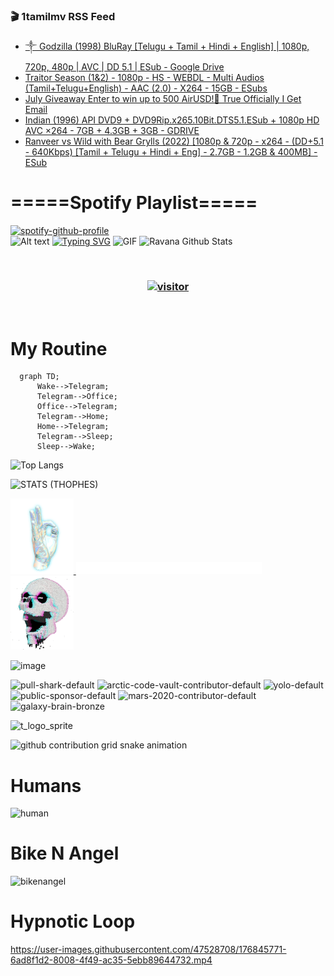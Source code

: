 ### 🎬 1tamilmv RSS Feed

<!-- BLOG-POST-LIST:START -->
- [༒ Godzilla &lpar;1998&rpar; BluRay [Telugu + Tamil + Hindi + English] | 1080p, 720p, 480p | AVC | DD 5.1 | ESub - Google Drive](https://www.1tamilmv.click/index.php?/forums/topic/165471-%E0%BC%92-godzilla-1998-bluray-telugu-tamil-hindi-english-1080p-720p-480p-avc-dd-51-esub-google-drive/&do=findComment&comment=330592)
- [Traitor Season &lpar;1&amp;2&rpar;  - 1080p - HS - WEBDL - Multi Audios &lpar;Tamil+Telugu+English&rpar; - AAC &lpar;2.0&rpar; - X264 - 15GB - ESubs](https://www.1tamilmv.click/index.php?/forums/topic/165455-traitor-season-12-1080p-hs-webdl-multi-audios-tamilteluguenglish-aac-20-x264-15gb-esubs/&do=findComment&comment=330591)
- [July Giveaway Enter to win up to 500 AirUSD!🎰 True Officially I Get Email](https://www.1tamilmv.click/index.php?/forums/topic/165470-july-giveaway-enter-to-win-up-to-500-airusd%F0%9F%8E%B0-true-officially-i-get-email/&do=findComment&comment=330590)
- [Indian &lpar;1996&rpar; API DVD9 + DVD9Rip.x265.10Bit.DTS5.1.ESub + 1080p HD AVC ×264 - 7GB + 4.3GB + 3GB - GDRIVE](https://www.1tamilmv.click/index.php?/forums/topic/114368-indian-1996-api-dvd9-dvd9ripx26510bitdts51esub-1080p-hd-avc-%C3%97264-7gb-43gb-3gb-gdrive/&do=findComment&comment=330589)
- [Ranveer vs Wild with Bear Grylls &lpar;2022&rpar; [1080p &amp; 720p - x264 - &lpar;DD+5.1 - 640Kbps&rpar; [Tamil + Telugu + Hindi + Eng] - 2.7GB - 1.2GB &amp; 400MB] - ESub](https://www.1tamilmv.click/index.php?/forums/topic/165457-ranveer-vs-wild-with-bear-grylls-2022-1080p-720p-x264-dd51-640kbps-tamil-telugu-hindi-eng-27gb-12gb-400mb-esub/&do=findComment&comment=330588)
<!-- BLOG-POST-LIST:END -->

# =====Spotify Playlist=====
[![spotify-github-profile](https://spotify-github-profile.vercel.app/api/view?uid=31rfzgmuvvewegdlxvlev4ynz4vu&cover_image=true&theme=default&bar_color=53b14f&bar_color_cover=true)](https://ravana69.github.io/rss)
</br>
![Alt text](https://spotify-recently-played-readme.vercel.app/api?user=31rfzgmuvvewegdlxvlev4ynz4vu)
[![Typing SVG](https://readme-typing-svg.herokuapp.com?color=%2336BCF7&center=true&vCenter=true&multiline=true&height=81&lines=I+AM+RAVANA;CONTACT+ME+ON+TELEGRAM%3A+%40R4V4N4)](https://git.io/typing-svg)
<img align="centre" height="400px" width="490px" alt="GIF" src="https://github.com/ravana69/ravana69/blob/master/rvm.gif" />
![Ravana Github Stats](https://github-readme-stats.vercel.app/api?username=ravana69&&show_icons=true&theme=radical)

<br />
<h3 align="center"> <a href="https://t.me/r4v4n4"><img src="https://profile-counter.glitch.me/ravana69/count.svg" alt="visitor" width="600"></a> </h3>
</br>

<H1>My Routine</H1>

```mermaid
  graph TD;
      Wake-->Telegram;
      Telegram-->Office;
      Office-->Telegram;
      Telegram-->Home;
      Home-->Telegram;
      Telegram-->Sleep;
      Sleep-->Wake;
```
![Top Langs](https://github-readme-stats.vercel.app/api/top-langs/?username=ravana69&&show_icons=true&theme=radical)

![STATS (THOPHES)](https://github-profile-trophy.vercel.app/?username=ravana69&theme=gruvbox&margin-w=10&margin-h=15&column=8)
<br />
<p align="left">
    <a href="#">
        <img width="20%" src="./assets/images/hand.gif" alt="" />
    </a>
    <a href="#">
        <img width="59%" src="./assets/images/spacer.png" alt="" >
    </a>
    <a href="#">
        <img width="20%" src="./assets/images/skull.gif" alt="" />
    </a>
</p>


![image](https://user-images.githubusercontent.com/47528708/175298537-0623dc00-7b1a-4ec1-b5b1-71768763a234.png)

<img width="148" alt="pull-shark-default" src="https://user-images.githubusercontent.com/47528708/176419715-70981865-4dc6-489a-8a1a-06842db67b15.gif"> <img width="148" alt="arctic-code-vault-contributor-default" src="https://user-images.githubusercontent.com/47528708/175267501-e1fbbb8f-c2b2-4882-b865-2ac4debef26c.png"> <img width="148" alt="yolo-default" src="https://user-images.githubusercontent.com/47528708/175267654-281a1880-1129-4b7b-bf2f-de5dd2bc5afa.png"> <img width="148" alt="public-sponsor-default" src="https://user-images.githubusercontent.com/47528708/175268448-2e78cc75-fb25-4d76-bd22-7df520446b45.png"> <img width="148" alt="mars-2020-contributor-default" src="https://user-images.githubusercontent.com/47528708/175268475-de6d987a-3be9-4353-86a5-23b422559355.png"> <img width="148" alt="galaxy-brain-bronze" src="https://user-images.githubusercontent.com/47528708/176419717-e2fdca8b-0fdc-47dd-9511-a7ff52178a33.gif">

![t_logo_sprite](https://user-images.githubusercontent.com/47528708/175293007-21ff1792-1fca-4be3-bcae-12fdc3aa414f.svg)

![github contribution grid snake animation](https://raw.githubusercontent.com/ravana69/ravana69/output/github-contribution-grid-snake-dark.svg#gh-dark-mode-only)

# Humans
<img width="170" alt="human" src="https://user-images.githubusercontent.com/47528708/176413829-c142d478-1c96-4c3c-a2a4-2dd35374c335.gif">

# Bike N Angel
<img width="170" alt="bikenangel" src="https://user-images.githubusercontent.com/47528708/176616968-3a44f91e-8016-477c-9bb5-c4689a1adbee.gif">

# Hypnotic Loop

https://user-images.githubusercontent.com/47528708/176845771-6ad8f1d2-8008-4f49-ac35-5ebb89644732.mp4



